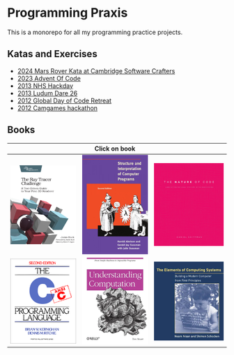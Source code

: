 # Programming Praxis

This is a monorepo for all my programming practice projects. 

## Katas and Exercises

- [2024 Mars Rover Kata at Cambridge Software Crafters](./Events/2024-04-16-Mars-Rover-Kata/)
- [2023 Advent Of Code ](./Events/2023-Advent-Of-Code/)
- [2013 NHS Hackday](./Events/2013-nhshackday/)
- [2013 Ludum Dare 26](./Events/2013-ludumdare-26/)
- [2012 Global Day of Code Retreat](./Events/2012-Global-Day-of-Code-Retreat/)
- [2012 Camgames hackathon](./Events/2012-01-Camgames-Hackday/)

## Books
| | Click on book | | 
| :---: | :---: | :---: |
| [![](./img/ray-tracer-challenge.png)](./Books/The-Ray-Tracer-Challenge/) | [![](./img/SICP.png) ](./Books/SICP/) | [![](./img/The-Nature-of-Code.png)](./Books/Nature-Of-Code/) |
| [![](./img/The_C_Programming_Language.png)](./Books/The-C-Programming-Language/) | [![](./img/Understanding-Computation.png)](./Books/Understanding-Computation/) | [![](./img/TECS.png)](./Books/The-Elements-of-Computing-Systems/) |



